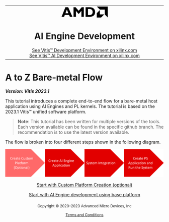<table class="sphinxhide" width="100%">
 <tr width="100%">
    <td align="center"><img src="https://raw.githubusercontent.com/Xilinx/Image-Collateral/main/xilinx-logo.png" width="30%"/><h1>AI Engine Development</h1>
    <a href="https://www.xilinx.com/products/design-tools/vitis.html">See Vitis™ Development Environment on xilinx.com</br></a>
    <a href="https://www.xilinx.com/products/design-tools/vitis/vitis-ai.html">See Vitis™ AI Development Environment on xilinx.com</a>
    </td>
 </tr>
</table>

# A to Z Bare-metal Flow

***Version: Vitis 2023.1***

This tutorial introduces a complete end-to-end flow for a bare-metal host application using AI Engines and PL kernels.
The tutorial is based on the 2023.1 Vitis™ unified software platform.

>**Note**: This tutorial has been written for multiple versions of the tools. Each version available can be found in the specific github branch. The recommendation is to use the latest version available.

The flow is broken into four different steps shown in the following diagram.

![missing image](images/diagram_22.1.png)


<p align="center"><a href="./01-custom_base_platform_creation.md">Start with Custom Platform Creation (optional)</a></b></p>

<p align="center"><a href="./02-aie_application_creation.md">Start with AI Engine development using base platform</a></b></p>



<p class="sphinxhide" align="center"><sub>Copyright © 2020–2023 Advanced Micro Devices, Inc</sub></p>

<p class="sphinxhide" align="center"><sup><a href="https://www.amd.com/en/corporate/copyright">Terms and Conditions</a></sup></p>
